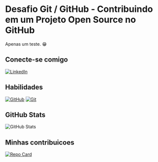 
# Desafio Git / GitHub - Contribuindo em um Projeto Open Source no GitHub

Apenas um teste. 😁

## Conecte-se comigo
[![LinkedIn](https://img.shields.io/badge/LinkedIn-000?style=for-the-badge&logo=linkedin&logoColor=0E76A8)](https://www.linkedin.com/in/julianomoizes)

## Habilidades
[![GitHub](https://img.shields.io/badge/GitHub-000080?style=for-the-badge&logo=github&logoColor=fff)](https://docs.github.com/)
[![Git](https://img.shields.io/badge/Git-000080?style=for-the-badge&logo=git&logoColor=fff)](https://git-scm.com/doc)



## GitHub Stats
![GitHub Stats](https://github-readme-stats.vercel.app/api?username=SEUUSERNAME&theme=transparent&bg_color=000&border_color=30A3DC&show_icons=true&icon_color=30A3DC&title_color=E94D5F&text_color=FFF)

## Minhas contribuicoes
[![Repo Card](https://github-readme-stats.vercel.app/api/pin/?username=jmadsbr&repo=dio-lab-open-source&bg_color=000080&border_color=fff&show_icons=true&icon_color=fff&title_color=fff&text_color=fff)](https://github.com/octoel1/dio-lab-open-source)

